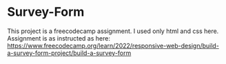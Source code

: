 # Survey-Form
This project is a freecodecamp assignment. I used only html and css here. Assignment is as instructed as here: https://www.freecodecamp.org/learn/2022/responsive-web-design/build-a-survey-form-project/build-a-survey-form

